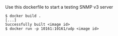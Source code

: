 Use this dockerfile to start a testing SNMP v3 server

```
$ docker build .
[...]
Successfully built <image id>
$ docker run -p 10161:10161/udp <image id>
```
